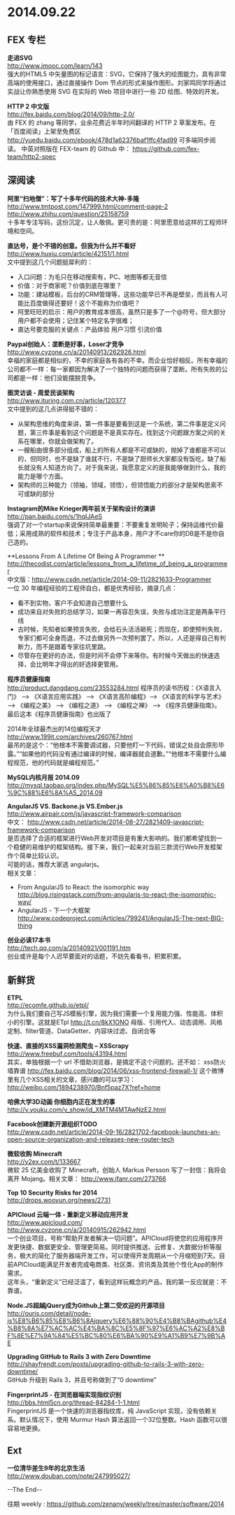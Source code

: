 2014.09.22
========

## FEX 专栏

**走进SVG**  
http://www.imooc.com/learn/143  
强大的HTML5 中矢量图的标记语言：SVG，它保持了强大的绘图能力，具有非常高端的使用接口，通过直接操作 Dom 节点的形式来操作图形。刘家鸣同学将通过实战让你熟悉使用 SVG 在实际的 Web 项目中进行一些 2D 绘图、特效的开发。

**HTTP 2 中文版**  
http://fex.baidu.com/blog/2014/09/http-2.0/  
由 FEX 的 zhang 等同学，业余花费近半年时间翻译的 HTTP 2 草案发布。在「百度阅读」上架至免费区 http://yuedu.baidu.com/ebook/478d1a62376baf1ffc4fad99 可多端同步阅读。
中英对照版在 FEX-team 的 Github 中： https://github.com/fex-team/http2-spec 

## 深阅读

**阿里“扫地僧”：写了十多年代码的技术大神-多隆**  
http://www.tmtpost.com/147999.html/comment-page-2  
http://www.zhihu.com/question/25158759  
十多年专注写码，这份沉定，让人敬佩。更可贵的是：阿里愿意给这样的工程师环境和空间。

**直达号，是个不错的创意。但我为什么并不看好**  
http://www.huxiu.com/article/42151/1.html  
文中提到这几个问题挺犀利的：  
- 入口问题：为毛只在移动搜索有，PC、地图等都无音信
- 价值：对于商家呢？价值到底在哪里？
- 功能：建站模板，后台的CRM管理等，这些功能早已不再是壁垒，而且有人可能比百度做得还要好！这个不能称为价值吧？
- 阿里旺旺的启示：用户的教育成本很高，虽然只是多了一个@符号，但大部分用户都不会使用；记住某个特定名字很难；
- 直达号要克服的关键点：产品体验 用户习惯 引流价值

**Paypal创始人：垄断是好事，Loser才竞争**  
http://www.cyzone.cn/a/20140913/262926.html  
幸福的家庭都是相似的，不幸的家庭各有各的不幸。而企业恰好相反。所有幸福的公司都不一样：每一家都因为解决了一个独特的问题而获得了垄断。所有失败的公司都是一样：他们没能摆脱竞争。

**图灵访谈 - 周爱民谈架构**  
http://www.ituring.com.cn/article/120377  
文中提到的这几点讲得挺不错的：
- 从架构思维的角度来讲，第一件事是要看到这是一个系统，第二件事是定义问题，第三件事是看到这个问题是不是真实存在。找到这个问题跟方案之间的关系在哪里，你就会做架构了。
- 一艘船由很多部分组成，船上的所有人都是不可或缺的，抛掉了谁都是不可以的，但同时，也不是缺了谁就不行，不是缺了厨师长大家都没有饭吃，缺了船长就没有人知道方向了。对于我来说，我愿意定义的是我能够做到什么，我的能力是哪个方面。
- 架构师的三种能力（领袖，领域，领悟），但领悟能力的部分才是架构思索不可或缺的部分

**Instagram的Mike Krieger两年前关于架构设计的演讲**  
http://pan.baidu.com/s/1hqIJAeS  
强调了对一个startup来说保持简单最重要：不要重复发明轮子；保持运维代价最低；采用成熟的软件和技术；专注于产品本身，用户才不care你的DB是不是你自己造的。


**Lessons From A Lifetime Of Being A Programmer **  
http://thecodist.com/article/lessons_from_a_lifetime_of_being_a_programmer  
中文版：http://www.csdn.net/article/2014-09-11/2821633-Programmer  
一位 30 年编程经验的工程师自白，都是优秀经验，摘录几点：
- 看不到实物，客户不会知道自己想要什么
- 成功来自对失败的总结学习，如果一再容忍失误，失败与成功注定是两条平行线
- 古时候，先知者如果预言失败，会给石头活活砸死；而现在，即使预判失败，专家们都可全身而退，不过去做另外一次预判罢了。所以，人还是得自己有判断力，而不是跟着专家往坑里跳。
- 尽管存在更好的办法，但是时间不会停下来等你。有时候今天做出的快速选择，会比明年才得出的好选择更管用。

**程序员健康指南**  
http://product.dangdang.com/23553284.html
程序员的读书历程：《X语言入门》 —> 《X语言应用实践》 —> 《X语言高阶编程》—> 《X语言的科学与艺术》 —> 《编程之美》 —> 《编程之道》 —> 《编程之禅》 —> 《程序员健康指南》。 最后这本《程序员健康指南》也出版了 


2014年全球最杰出的14位编程天才  
http://www.199it.com/archives/260767.html  
最吊的是这个：“他根本不需要调试器，只要他盯一下代码，错误之处自会原形毕露。”“如果他的代码没有通过编译的时候，编译器就会道歉。”“他根本不需要什么编程规范，他的代码就是编程规范。”

**MySQL内核月报 2014.09**  
http://mysql.taobao.org/index.php/MySQL%E5%86%85%E6%A0%B8%E6%9C%88%E6%8A%A5_2014.09  

**AngularJS VS. Backone.js VS.Ember.js**  
http://www.airpair.com/js/javascript-framework-comparison  
中文： http://www.csdn.net/article/2014-08-27/2821409-javascript-framework-comparison  
是否选择了合适的框架进行Web开发对项目是有重大影响的。我们都希望找到一个稳健的易维护的框架结构。接下来，我们一起来对当前三款流行Web开发框架作个简单比较认识。  
可能的话，推荐大家选 angularjs。  
相关文章：
- From AngularJS to React: the isomorphic way http://blog.risingstack.com/from-angularjs-to-react-the-isomorphic-way/  
- AngularJS - 下一个大框架 
http://www.codeproject.com/Articles/799241/AngularJS-The-next-BIG-thing  

**创业必读17本书**  
http://tech.qq.com/a/20140921/001191.htm  
创业或许是每个人迟早要面对的话题，不妨先看看书，积累积累。

## 新鲜货

**ETPL**  
http://ecomfe.github.io/etpl/  
为什么我们要自己写JS模板引擎，因为我们需要一个复用能力强、性能高、体积小的引擎。这就是ETpl http://t.cn/8kX1ONO 母版、引用代入、动态调用、风格定制、filter管道、DataGetter、内容块过滤、自闭合等

**快速、直接的XSS漏洞检测爬虫 – XSScrapy**  
http://www.freebuf.com/tools/43194.html  
其实，单独根据一个 url 不借助浏览器，是搞定不这个问题的。还不如： xss防火墙靠谱 http://fex.baidu.com/blog/2014/06/xss-frontend-firewall-1/ 
这个微博里有几个XSS相关的文章，感兴趣的可以学习：
http://weibo.com/1894238970/Bnf5paz7X?ref=home  

**哈佛大学3D动画 你细胞内正在发生的事**  
http://v.youku.com/v_show/id_XMTM4MTAwNzE2.html  

**Facebook创建新开源组织TODO**  
http://www.csdn.net/article/2014-09-16/2821702-facebook-launches-an-open-source-organization-and-releases-new-router-tech  

**微软收购 Minecraft**  
http://v2ex.com/t/133667  
微软 25 亿美金收购了 Minecraft，创始人 Markus Persson 写了一封信：我将会离开 Mojang。相关文章： http://www.ifanr.com/273766  

**Top 10 Security Risks for 2014**  
http://drops.wooyun.org/news/2731  

**APICloud 云端一体 - 重新定义移动应用开发**  
http://www.apicloud.com/  
http://www.cyzone.cn/a/20140915/262942.html  
一个创业项目，号称“帮助开发者解决一切问题”。APICloud将使您的应用程序开发更快捷、数据更安全、管理更简易。同时提供推送、云修复、大数据分析等服务，极大的简化了服务器端开发工作，可以使得开发周期从一个月缩短到7天。目前APICloud能满足开发者完成电商类、社区类、资讯类及其他个性化App的制作需求。  
这年头，“重新定义”已经泛滥了，看到这样玩概念的产品，我的第一反应就是：不靠谱。

**Node.JS超越jQuery成为Github上第二受欢迎的开源项目**  
http://ourjs.com/detail/node-js%E8%B6%85%E8%B6%8Ajquery%E6%88%90%E4%B8%BAgithub%E4%B8%8A%E7%AC%AC%E4%BA%8C%E5%8F%97%E6%AC%A2%E8%BF%8E%E7%9A%84%E5%BC%80%E6%BA%90%E9%A1%B9%E7%9B%AE  

**Upgrading GitHub to Rails 3 with Zero Downtime**  
http://shayfrendt.com/posts/upgrading-github-to-rails-3-with-zero-downtime/  
GitHub 升级到 Rails 3，并且号称做到了“0 downtime”  

**FingerprintJS - 在浏览器端实现指纹识别**  
http://bbs.html5cn.org/thread-84284-1-1.html  
FingerprintJS 是一个快速的浏览器指纹库，纯 JavaScript 实现，没有依赖关系。默认情况下，使用 Murmur Hash 算法返回一个32位整数。Hash 函数可以很容易地更换。

## Ext

**一位清华差生9年的北京生活**  
http://www.douban.com/note/247995027/  

--The End--

往期 weekly : https://github.com/zenany/weekly/tree/master/software/2014  
